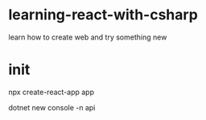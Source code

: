 # learning-react-with-csharp

learn how to create web and try something new

# init

npx create-react-app app

dotnet new console -n api
